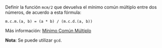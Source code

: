Definir la función ```mcm/2``` que devuelva el mínimo común múltiplo entre dos números,
de acuerdo a esta fórmula:

```
m.c.m.(a, b) = (a * b) / (m.c.d.(a, b))
```

Más información: [Mínimo Común Múltiplo](http://es.wikipedia.org/wiki/M%C3%ADnimo_com%C3%BAn_m%C3%BAltiplo)

**Nota**: Se puede utilizar ```gcd```.